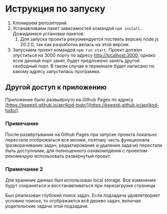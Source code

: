 # Иструкция по запуску

1. Клонируем репозиторий.
2. Устанавливаем пакет зависимостей командой `npm install`. Дожидаемся установки пакетов.
    1. Для запуска проекта рекуомендуется поствить версию node.js 20.2.0, так как разработка велась на этой версии.
3. Запускаем проект командой `npm run start`. Проект должен зпуститься на 3000 порту по
   адресу [http://localhost:3000](http://localhost:3000), однако если данный порт занят, будет предложено занять другой
   свободный порт. В таком случае в терминале будет написано по какому адресу запустилась программа.

## Другой доступ к приложению

Приложение было развыёрнуто на Github Pages по
адресу [https://kpeesti.github.io/aprikod-todo/](https://kpeesti.github.io/aprikod-todo/).

### Примечание

После развёртывания на Github Pages при запуске проекта локально перестали отоброжаться все иконки, поэтому часть
функционала (разворачивание задач, редактирование и удаление задачи) перестали быть доступными, для полноценного ознакомлдения
с проектом рекомендую использовать развёрнутый проект.


### Примечание 2

Для хранение данных был использован local storage. Все изменения будут сохраняться и восстанавливаться при перезагрузке страницы

Был реализован глубокий поиск задач. Если подзадача удовлетворяет условию поиска, то отображается всё дерево задач, включая родительские задачи этой подзадачи.
